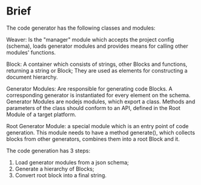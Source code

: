 # Brief #

The code generator has the following classes and modules:

Weaver: Is the "manager" module which accepts the project config (schema), loads generator modules and provides means for calling other modules' functions.

Block: A container which consists of strings, other Blocks and functions, returning a string or Block;
They are used as elements for constructing a document hierarchy.

Generator Modules: Are responsible for generating code Blocks. A corresponding generator is instantiated for every element on the schema. Generator Modules are nodejs modules, which export a class. Methods and parameters of the class should conform to an API, defined in the Root Module of a target platform.

Root Generator Module: a special module which is an entry point of code generation. This module needs to have a method generate(), which collects blocks from other generators, combines them into a root Block and it.


The code generation has 3 steps:
1. Load generator modules from a json schema;
2. Generate a hierarchy of Blocks;
3. Convert root block into a final string.
